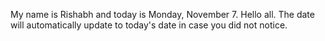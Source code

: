 My name is Rishabh and today is Monday, November 7. Hello all. The date will automatically update to today's date in case you did not notice.
